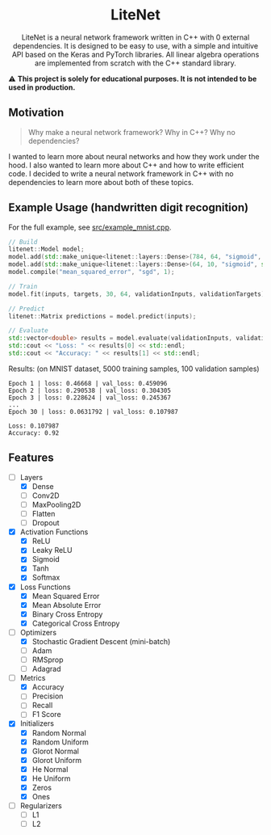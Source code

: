 <h1 align="center">LiteNet</h1>

<p align="center">LiteNet is a neural network framework written in C++ with 0 external dependencies. It is designed to be easy to use, with a simple and intuitive API based on the Keras    and PyTorch libraries. All linear algebra operations are implemented from scratch with the C++ standard library.</p>

⚠ **This project is solely for educational purposes. It is not intended to be used in production.**

## Motivation

> Why make a neural network framework? Why in C++? Why no dependencies?

I wanted to learn more about neural networks and how they work under the hood. I also wanted to learn more about C++ and how to write efficient code. I decided to write a neural network framework in C++ with no dependencies to learn more about both of these topics.

## Example Usage (handwritten digit recognition)

For the full example, see [src/example_mnist.cpp](src/example_mnist.cpp).

```cpp
// Build
litenet::Model model;
model.add(std::make_unique<litenet::layers::Dense>(784, 64, "sigmoid", std::make_unique<litenet::initializers::GlorotUniform>()));
model.add(std::make_unique<litenet::layers::Dense>(64, 10, "sigmoid", std::make_unique<litenet::initializers::GlorotUniform>()));
model.compile("mean_squared_error", "sgd", 1);

// Train
model.fit(inputs, targets, 30, 64, validationInputs, validationTargets);

// Predict
litenet::Matrix predictions = model.predict(inputs);

// Evaluate
std::vector<double> results = model.evaluate(validationInputs, validationTargets);
std::cout << "Loss: " << results[0] << std::endl;
std::cout << "Accuracy: " << results[1] << std::endl;
```

Results: (on MNIST dataset, 5000 training samples, 100 validation samples)

```
Epoch 1 | loss: 0.46668 | val_loss: 0.459096
Epoch 2 | loss: 0.290538 | val_loss: 0.304305
Epoch 3 | loss: 0.228624 | val_loss: 0.245367
...
Epoch 30 | loss: 0.0631792 | val_loss: 0.107987

Loss: 0.107987
Accuracy: 0.92
```

## Features

- [ ] Layers
  - [x] Dense
  - [ ] Conv2D
  - [ ] MaxPooling2D
  - [ ] Flatten
  - [ ] Dropout
- [x] Activation Functions
  - [x] ReLU
  - [x] Leaky ReLU
  - [x] Sigmoid
  - [x] Tanh
  - [x] Softmax
- [x] Loss Functions
  - [x] Mean Squared Error
  - [x] Mean Absolute Error
  - [x] Binary Cross Entropy
  - [x] Categorical Cross Entropy
- [ ] Optimizers
  - [x] Stochastic Gradient Descent (mini-batch)
  - [ ] Adam
  - [ ] RMSprop
  - [ ] Adagrad
- [ ] Metrics
  - [x] Accuracy
  - [ ] Precision
  - [ ] Recall
  - [ ] F1 Score
- [x] Initializers
  - [x] Random Normal
  - [x] Random Uniform
  - [x] Glorot Normal
  - [x] Glorot Uniform
  - [x] He Normal
  - [x] He Uniform
  - [x] Zeros
  - [x] Ones
- [ ] Regularizers
  - [ ] L1
  - [ ] L2
